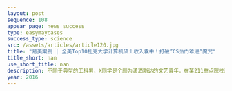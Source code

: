 ```yaml
---
layout: post
sequence: 108
appear_page: news success
type: easymaycases
success_type: science
src: /assets/articles/article120.jpg
title: "易美案例 | 全美Top10杜克大学计算机硕士收入囊中！打破”CS热门难进“魔咒"
title_short: nan
use_short_title: nan
description: 不同于典型的工科男，X同学是个颇为潇洒豁达的文艺青年。在某211重点院校就读的他，虽然成绩平平，但课外的社团活动、志愿者活动做了不少。可是在确定准备赴美读研之后，在心底的名校梦想面前，他却很难继续保持佛系。因此，他找到易美教育，希望美国本土最优秀的专业留学咨询团队能带着他为心底最深处的梦想努力拼搏一把。
year: 2016
---
```


